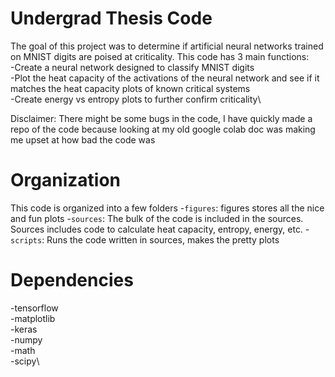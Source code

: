 # Undergrad Thesis Code
The goal of this project was to determine if artificial neural networks trained on MNIST digits are poised at criticality. 
This code has 3 main functions:\
-Create a neural network designed to classify MNIST digits\
-Plot the heat capacity of the activations of the neural network and see if it matches the heat capacity plots of known critical systems\
-Create energy vs entropy plots to further confirm criticality\

Disclaimer: There might be some bugs in the code, I have quickly made a repo of the code
because looking at my old google colab doc was making me upset at how bad the code was

# Organization
This code is organized into a few folders
-`figures`: figures stores all the nice and fun plots
-`sources`: The bulk of the code is included in the sources. Sources includes code to calculate heat capacity, entropy, energy, etc.
-`scripts`: Runs the code written in sources, makes the pretty plots

# Dependencies
-tensorflow\
-matplotlib\
-keras\
-numpy\
-math\
-scipy\